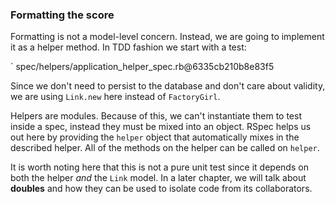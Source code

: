 ### Formatting the score

Formatting is not a model-level concern. Instead, we are going to implement it
as a helper method. In TDD fashion we start with a test:

` spec/helpers/application_helper_spec.rb@6335cb210b8e83f5

Since we don't need to persist to the database and don't care about validity, we
are using `Link.new` here instead of `FactoryGirl`.

Helpers are modules. Because of this, we can't instantiate them to test inside a
spec, instead they must be mixed into an object. RSpec helps us out here by
providing the `helper` object that automatically mixes in the described helper.
All of the methods on the helper can be called on `helper`.

It is worth noting here that this is not a pure unit test since it depends on
both the helper *and* the `Link` model. In a later chapter, we will talk about
**doubles** and how they can be used to isolate code from its collaborators.
